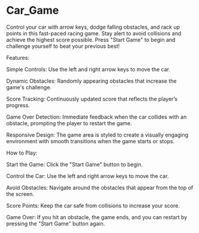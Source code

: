 # Car_Game
Control your car with arrow keys, dodge falling obstacles, and rack up points in this fast-paced racing game. Stay alert to avoid collisions and achieve the highest score possible. Press "Start Game" to begin and challenge yourself to beat your previous best!

Features:

Simple Controls: Use the left and right arrow keys to move the car.

Dynamic Obstacles: Randomly appearing obstacles that increase the game's challenge.

Score Tracking: Continuously updated score that reflects the player’s progress.

Game Over Detection: Immediate feedback when the car collides with an obstacle, prompting the player to restart the game.

Responsive Design: The game area is styled to create a visually engaging environment with smooth transitions when the game starts or stops.

How to Play:

Start the Game: Click the "Start Game" button to begin.

Control the Car: Use the left and right arrow keys to move the car.

Avoid Obstacles: Navigate around the obstacles that appear from the top of the screen.

Score Points: Keep the car safe from collisions to increase your score.

Game Over: If you hit an obstacle, the game ends, and you can restart by pressing the "Start Game" button again.
